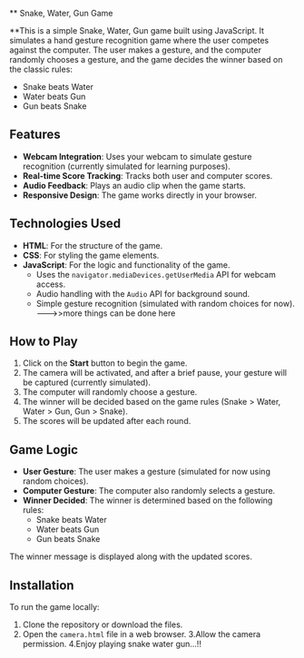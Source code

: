 ** Snake, Water, Gun Game

**This is a simple Snake, Water, Gun game built using JavaScript. It simulates a hand gesture recognition game where the user competes against the computer. The user makes a gesture, and the computer randomly chooses a gesture, and the game decides the winner based on the classic rules:

- Snake beats Water
- Water beats Gun
- Gun beats Snake

## Features

- **Webcam Integration**: Uses your webcam to simulate gesture recognition (currently simulated for learning purposes).
- **Real-time Score Tracking**: Tracks both user and computer scores.
- **Audio Feedback**: Plays an audio clip when the game starts.
- **Responsive Design**: The game works directly in your browser.

## Technologies Used

- **HTML**: For the structure of the game.
- **CSS**: For styling the game elements.
- **JavaScript**: For the logic and functionality of the game.
  - Uses the `navigator.mediaDevices.getUserMedia` API for webcam access.
  - Audio handling with the `Audio` API for background sound.
  - Simple gesture recognition (simulated with random choices for now). --->>more things can be done here 

## How to Play

1. Click on the **Start** button to begin the game.
2. The camera will be activated, and after a brief pause, your gesture will be captured (currently simulated).
3. The computer will randomly choose a gesture.
4. The winner will be decided based on the game rules (Snake > Water, Water > Gun, Gun > Snake).
5. The scores will be updated after each round.

## Game Logic

- **User Gesture**: The user makes a gesture (simulated for now using random choices).
- **Computer Gesture**: The computer also randomly selects a gesture.
- **Winner Decided**: The winner is determined based on the following rules:
  - Snake beats Water
  - Water beats Gun
  - Gun beats Snake

The winner message is displayed along with the updated scores.

## Installation

To run the game locally:

1. Clone the repository or download the files.
2. Open the `camera.html` file in a web browser.
3.Allow the camera permission.
4.Enjoy playing snake water gun...!!
